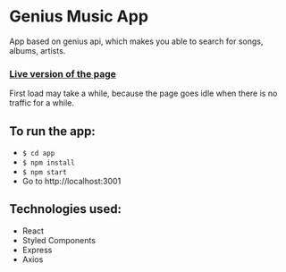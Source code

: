 # Genius Music App
App based on genius api, which makes you able to search for songs, albums, artists.

### [Live version of the page](https://genius-music-app.herokuapp.com/)
First load may take a while, because the page goes idle when there is no traffic for a while.

## To run the app:
* `$ cd app`
* `$ npm install`
* `$ npm start`
* Go to http://localhost:3001

## Technologies used:
* React
* Styled Components
* Express
* Axios
